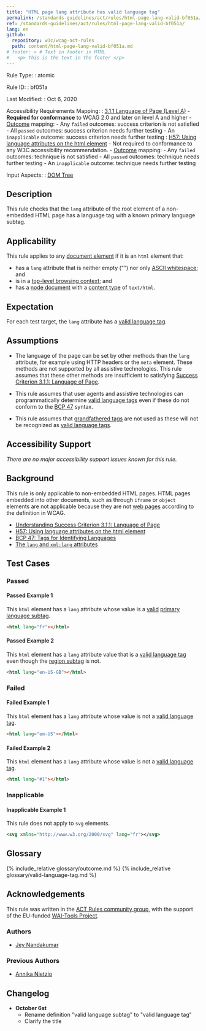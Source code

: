 ```yaml
---
title: "HTML page lang attribute has valid language tag"
permalink: /standards-guidelines/act/rules/html-page-lang-valid-bf051a/
ref: /standards-guidelines/act/rules/html-page-lang-valid-bf051a/
lang: en
github:
  repository: w3c/wcag-act-rules
  path: content/html-page-lang-valid-bf051a.md
# footer: > # Text in footer in HTML
#   <p> This is the text in the footer </p>
---
```


Rule Type:
:   atomic

Rule ID:
:   bf051a

Last Modified:
:   Oct 6, 2020

Accessibility Requirements Mapping:
:   [3.1.1 Language of Page (Level A)](https://www.w3.org/TR/WCAG21/#language-of-page)
    - **Required for conformance** to WCAG 2.0 and later on level A and higher
    - [Outcome](#outcome) mapping:
        - Any `failed` outcomes: success criterion is not satisfied
        - All `passed` outcomes: success criterion needs further testing
        - An `inapplicable` outcome: success criterion needs further testing
:   [H57: Using language attributes on the html element](https://www.w3.org/WAI/WCAG21/Techniques/html/H57)
    - Not required to conformance to any W3C accessibility recommendation.
    - [Outcome](#outcome) mapping:
        - Any `failed` outcomes: technique is not satisfied
        - All `passed` outcomes: technique needs further testing
        - An `inapplicable` outcome: technique needs further testing

Input Aspects:
:   [DOM Tree](https://www.w3.org/TR/act-rules-aspects/#input-aspects-dom)

## Description

This rule checks that the `lang` attribute of the root element of a non-embedded HTML page has a language tag with a known primary language subtag.

## Applicability

This rule applies to any [document element](https://dom.spec.whatwg.org/#document-element) if it is an `html` element that:

- has a `lang` attribute that is neither empty ("") nor only [ASCII whitespace](https://infra.spec.whatwg.org/#ascii-whitespace); and
- is in a [top-level browsing context](https://html.spec.whatwg.org/#top-level-browsing-context); and
- has a [node document](https://dom.spec.whatwg.org/#concept-node-document) with a [content type](https://dom.spec.whatwg.org/#concept-document-content-type) of `text/html`.

## Expectation

For each test target, the `lang` attribute has a [valid language tag][].

## Assumptions

- The language of the page can be set by other methods than the `lang` attribute, for example using HTTP headers or the `meta` element. These methods are not supported by all assistive technologies. This rule assumes that these other methods are insufficient to satisfying [Success Criterion 3.1.1: Language of Page](https://www.w3.org/TR/WCAG21/#language-of-page).

- This rule assumes that user agents and assistive technologies can programmatically determine [valid language tags](#valid-language-tag) even if these do not conform to the [BCP 47][] syntax.

- This rule assumes that [grandfathered tags][] are not used as these will not be recognized as [valid language tags](#valid-language-tag).

## Accessibility Support

_There are no major accessibility support issues known for this rule._

## Background

This rule is only applicable to non-embedded HTML pages. HTML pages embedded into other documents, such as through `iframe` or `object` elements are not applicable because they are not [web pages](https://www.w3.org/TR/WCAG21/#dfn-web-page-s) according to the definition in WCAG.

- [Understanding Success Criterion 3.1.1: Language of Page](https://www.w3.org/WAI/WCAG21/Understanding/language-of-page.html)
- [H57: Using language attributes on the html element](https://www.w3.org/WAI/WCAG21/Techniques/html/H57)
- [BCP 47: Tags for Identifying Languages](https://www.ietf.org/rfc/bcp/bcp47.txt)
- [The `lang` and `xml:lang` attributes](https://html.spec.whatwg.org/multipage/dom.html#the-lang-and-xml:lang-attributes)

## Test Cases

### Passed

#### Passed Example 1

This `html` element has a `lang` attribute whose value is a [valid][valid language tag] [primary language subtag][].

```html
<html lang="fr"></html>
```

#### Passed Example 2

This `html` element has a `lang` attribute value that is a [valid language tag][] even though the [region subtag][] is not.

```html
<html lang="en-US-GB"></html>
```

### Failed

#### Failed Example 1

This `html` element has a `lang` attribute whose value is not a [valid language tag][].

```html
<html lang="em-US"></html>
```

#### Failed Example 2

This `html` element has a `lang` attribute whose value is not a [valid language tag][].

```html
<html lang="#1"></html>
```

### Inapplicable

#### Inapplicable Example 1

This rule does not apply to `svg` elements.

```svg
<svg xmlns="http://www.w3.org/2000/svg" lang="fr"></svg>
```

## Glossary

{% include_relative glossary/outcome.md %}
{% include_relative glossary/valid-language-tag.md %}

## Acknowledgements

This rule was written in the [ACT Rules community group](https://w3.org/community/act-r/), 
with the support of the EU-funded [WAI-Tools Project](https://www.w3.org/WAI/about/projects/wai-tools/).

### Authors

- [Jey Nandakumar](https://github.com/jkodu)

### Previous Authors

- [Annika Nietzio](https://github.com/annika-FTB)

## Changelog

- **October 6st**
  - Rename definition "valid language subtag" to "valid language tag"
  - Clarify the title

[primary language subtag]: https://tools.ietf.org/html/bcp47#section-2.2.1 'Definition of primary language subtag'
[region subtag]: https://tools.ietf.org/html/bcp47#section-2.2.4 'Definition of region subtag'
[valid language tag]: #valid-language-tag 'Definition of valid language tag'
[grandfathered tags]: https://tools.ietf.org/html/bcp47#section-2.2.8
[bcp 47]: https://tools.ietf.org/html/bcp47#section-2.1
